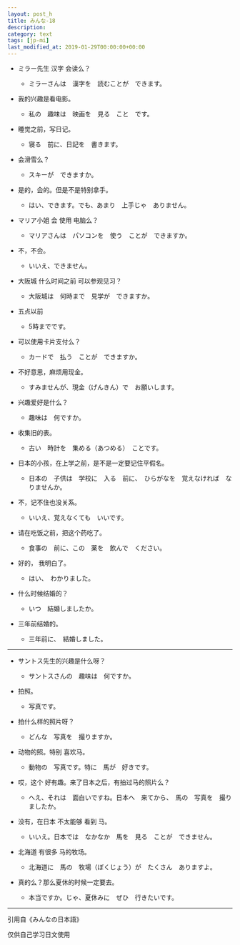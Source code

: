 ```yaml
---
layout: post_h
title: みんな-18
description:
category: text
tags: [jp-mi]
last_modified_at: 2019-01-29T00:00:00+00:00
---
```


- ミラー先生 汉字 会读么？

    - ミラーさんは　漢字を　読むことが　できます。


- 我的兴趣是看电影。

    - 私の　趣味は　映画を　見る　こと　です。


- 睡觉之前，写日记。

    - 寝る　前に、日記を　書きます。


- 会滑雪么？

    - スキーが　できますか。

- 是的，会的。但是不是特别拿手。

    - はい、できます。でも、あまり　上手じゃ　ありません。


- マリア小姐 会 使用 电脑么？

    - マリアさんは　パソコンを　使う　ことが　できますか。

- 不，不会。

    - いいえ、できません。


- 大阪城 什么时间之前 可以参观见习？

    - 大阪城は　何時まで　見学が　できますか。

- 五点以前

    - 5時までです。


- 可以使用卡片支付么？

    - カードで　払う　ことが　できますか。

- 不好意思，麻烦用现金。

    - すみませんが、現金（げんきん）で　お願いします。


- 兴趣爱好是什么？

    - 趣味は　何ですか。

- 收集旧的表。

    - 古い　時計を　集める（あつめる）　ことです。


- 日本的小孩，在上学之前，是不是一定要记住平假名。

    - 日本の　子供は　学校に　入る　前に、　ひらがなを　覚えなければ　なりませんか。

- 不，记不住也没关系。

    - いいえ、覚えなくても　いいです。


- 请在吃饭之前，把这个药吃了。

    - 食事の　前に、この　薬を　飲んで　ください。

- 好的， 我明白了。

    - はい、　わかりました。


- 什么时候结婚的？

    - いつ　結婚しましたか。

- 三年前结婚的。

    - 三年前に、　結婚しました。



<hr>

- サントス先生的兴趣是什么呀？

    - サントスさんの　趣味は　何ですか。

- 拍照。

    - 写真です。

- 拍什么样的照片呀？

    - どんな　写真を　撮りますか。

- 动物的照。特别 喜欢马。

    - 動物の　写真です。特に　馬が　好きです。

- 哎，这个 好有趣。来了日本之后，有拍过马的照片么？

    - へえ、それは　面白いですね。日本へ　来てから、　馬の　写真を　撮りましたか。

- 没有，在日本 不太能够 看到 马。

    - いいえ。日本では　なかなか　馬を　見る　ことが　できません。

- 北海道 有很多 马的牧场。

    - 北海道に　馬の　牧場（ぼくじょう）が　たくさん　ありますよ。

- 真的么？那么夏休的时候一定要去。

    - 本当ですか。じゃ、夏休みに　ぜひ　行きたいです。

<hr>

引用自《みんなの日本語》

仅供自己学习日文使用
